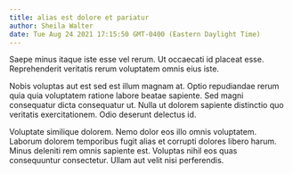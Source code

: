 ```yaml
---
title: alias est dolore et pariatur
author: Sheila Walter
date: Tue Aug 24 2021 17:15:50 GMT-0400 (Eastern Daylight Time)
---
```

Saepe minus itaque iste esse vel rerum. Ut occaecati id placeat esse. Reprehenderit veritatis rerum voluptatem omnis eius iste.

 Nobis voluptas aut est sed est illum magnam at. Optio repudiandae rerum quia quia voluptatem ratione labore beatae sapiente. Sed magni consequatur dicta consequatur ut. Nulla ut dolorem sapiente distinctio quo veritatis exercitationem. Odio deserunt delectus id.

 Voluptate similique dolorem. Nemo dolor eos illo omnis voluptatem. Laborum dolorem temporibus fugit alias et corrupti dolores libero harum. Minus deleniti rem omnis sapiente est. Voluptas nihil eos quas consequuntur consectetur. Ullam aut velit nisi perferendis.